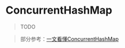 
# ConcurrentHashMap

> TODO

> 部分参考：[一文看懂ConcurrentHashMap](https://segmentfault.com/a/1190000022279729)
